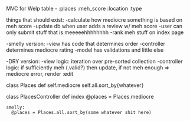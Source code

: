 

MVC for Welp
table - :places 
  :meh_score
  :location
  :type

things that should exist:
  -calculate how mediocre something is based on meh score
  -update db when user adds a review w/ meh score
    -user can only submit stuff that is meeeeehhhhhhhh
  -rank meh stuff on index page
  
-smelly version:
  -view has code that determines order
  -controller determines mediocre rating 
  -model has validations and little else

-DRY version:
  -view logic: iteration over pre-sorted collection
  -controller logic: if sufficiently meh (.valid?) then update, if not meh enough => mediocre error, render :edit

class Places
  def self.mediocre
    self.all.sort_by{whatever}

class PlacesController
  def index
    @places = Places.mediocre

    smelly:
      @places = Places.all.sort_by(some whatever shit here)
    
